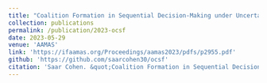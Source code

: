 ```yaml
---
title: "Coalition Formation in Sequential Decision-Making under Uncertainty (Doctoral Consortium)"
collection: publications
permalink: /publication/2023-ocsf
date: 2023-05-29
venue: 'AAMAS'
link: 'https://ifaamas.org/Proceedings/aamas2023/pdfs/p2955.pdf'
github: 'https://github.com/saarcohen30/ocsf'
citation: 'Saar Cohen. &quot;Coalition Formation in Sequential Decision-Making under Uncertainty (Doctoral Consortium).&quot; <i>In AAMAS 2023: Proceedings of the 22th International Conference on Autonomous Agents and Multiagent Systems</i>, 2023.'
---
```

